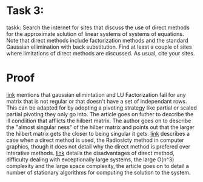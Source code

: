 # Task 3:
taskk: Search the internet for sites that discuss the use of direct methods for the approximate solution of linear systems of systems of equations. Note that direct methods include factorization methods and the standard Gaussian eliimination with back substitution. Find at least a couple of sites where limitations of direct methods are discussed. As usual, cite your sites. 
# Proof
[link](http://www-users.math.umn.edu/~olver/num_/lng.pdf) mentions that gaussian elimintation and LU Factorization fail for any matrix that is not regular or that doesn't have a set of independant rows. This can be adapted for by adopting a pivoting strategy like partial or scaled partial pivoting they only go into. The article goes on futher to dexcribe the ill condiition that afflicts the hilbert matrix. The author goes on to describe the "almost singular ness" of the hilber matrix and points out that the larger the hilbert matrix gets the closer to being singular it gets. [link](https://www5.in.tum.de/lehre/vorlesungen/konkr_math/WS_12_13/vorl/NumPro_WS1213_Vorlesung_Kapitel_4.pdf) describes a case when a direct method is used, the Radiosicty method in computer graphics, though it does not detail why the direct method is prefered over interative methods. [link](https://people.eecs.berkeley.edu/~newton/Classes/EE219fa98/ee219a2_2/ee219a2_2.pdf) details the disadvantages of direct method, difficulty dealing with exceptionally large systems, the large O(n^3) complexity and the large space complexity, the article goes on to detail a number of stationary algorithms for computing the solution to the system. 

